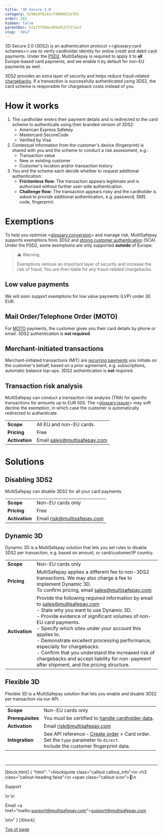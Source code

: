 ```yaml
---
title: '3D Secure 2.0'
category: 6298bd782d1cf4006032e765
order: 201
hidden: false
parentDoc: 62a727569e389a012f577acd
slug: '3ds2'
---
```


3D Secure 2.0 (3DS2) is an authentication protocol <<glossary:card schemes>> use to verify cardholder identity for online credit and debit card payments. Under the [PSD2](/psd2/), MultiSafepay is required to apply it to **all** Europe-based card payments, and we enable it by default for non-EU payments as well. 

3DS2 provides an extra layer of security and helps reduce fraud-related [chargebacks](/chargebacks/). If a transaction is successfully authenticated using 3DS2, the card scheme is responsible for chargeback costs instead of you.

# How it works

1. The cardholder enters their payment details and is redirected to the card scheme to authenticate using their branded version of 3DS2: 
    - American Express Safekey
    - Mastercard SecureCode
    - Verified by Visa
2. Contextual information from the customer's device (fingerprint) is shared with you and the scheme to conduct a risk assessment, e.g.:
    - Transaction value
    - New or existing customer
    - Customer's location and/or transaction history
3. You and the scheme each decide whether to request additional authentication:
    - **Frictionless flow:** The transaction appears legitimate and is authorized without further user-side authentication. 
    - **Challenge flow:** The transaction appears risky and the cardholder is asked to provide additional authentication, e.g. password, SMS code, fingerprint.

# Exemptions

To help you optimize <<glossary:conversion>> and manage risk, MultiSafepay supports exemptions from 3DS2 and [strong customer authentication](/psd2/) (SCA). Under the PSD2, some exemptions are only supported **outside** of Europe.

> ⚠️ Warning
>
> Exemptions remove an important layer of security and increase the risk of fraud. 
> You are then liable for any fraud-related chargebacks. 

## Low value payments

We will soon support exemptions for low value payments (LVP) under 30 EUR.

## Mail Order/Telephone Order (MOTO)
 
For [MOTO](/moto/) payments, the customer gives you their card details by phone or email. 
3DS2 authentication is **not required**.

## Merchant-initiated transactions

Merchant-initiated transactions (MIT) are [recurring payments](/recurring-payments) you initiate on the customer's behalf, based on a prior agreement, e.g. subscriptions, automatic balance top-ups. 
3DS2 authentication is **not** required.

## Transaction risk analysis

MultiSafepay can conduct a transaction risk analysis (TRA) for specific transactions for amounts up to EUR&nbsp;500. The <<glossary:issuer>> may soft decline the exemption, in which case the customer is automatically redirected to authenticate. 

| | |
|---|---|
| **Scope** | All EU and non-EU cards  |
| **Pricing** | Free |
| **Activation** | Email <sales@multisafepay.com> |

# Solutions

## Disabling 3DS2

MultiSafepay can disable 3DS2 for all your card payments.   

| | |
|---|---|
| **Scope** | Non-EU cards only |
| **Pricing** | Free |
| **Activation** | Email risk@multisafepay.com |

## Dynamic 3D

Dynamic 3D is a MultiSafepay solution that lets you set rules to disable 3DS2 per transaction, e.g. based on amount, or card/customer/IP country.

| | |
|---|---|
| **Scope** | Non-EU cards only |
| **Pricing** | MultiSafepay applies a different fee to non-3DS2 transactions. We may also charge a fee to implement Dynamic 3D. <br>To confirm pricing, email <sales@multisafepay.com> |
| **Activation** | Provide the following required information by email to <sales@multisafepay.com> <br> - State why you want to use Dynamic 3D. <br> - Provide evidence of significant volumes of non-EU card payments. <br> - Specify which sites under your account this applies to. <br> - Demonstrate excellent processing performance, especially for chargebacks. <br> - Confirm that you understand the increased risk of chargebacks and accept liability for non-payment after shipment, and the pricing structure.  |

## Flexible 3D 

Flexible 3D is a MultiSafepay solution that lets you enable and disable 3DS2 per transaction via our API. 

| | |
|---|---|
| **Scope** | Non-EU cards only |
| **Prerequisites** | You must be certified to [handle cardholder data](/cardholder-data/). |
| **Activation** | Email risk@multisafepay.com |
| **Integration** | See API reference – [Create order](https://docs-api.multisafepay.com/reference/createorder) > Card order. <br> Set the `type` parameter to `direct`. <br> Include the customer fingerprint data. |
<br>

---

[block:html]
{
  "html": "<blockquote class=\"callout callout_info\">\n    <h3 class=\"callout-heading false\">\n        <span class=\"callout-icon\">💬</span>\n        <p>Support</p>\n    </h3>\n    <p>Email <a href=\"mailto:support@multisafepay.com\">support@multisafepay.com</a></p>\n</blockquote>\n"
}
[/block]

[Top of page](#)
